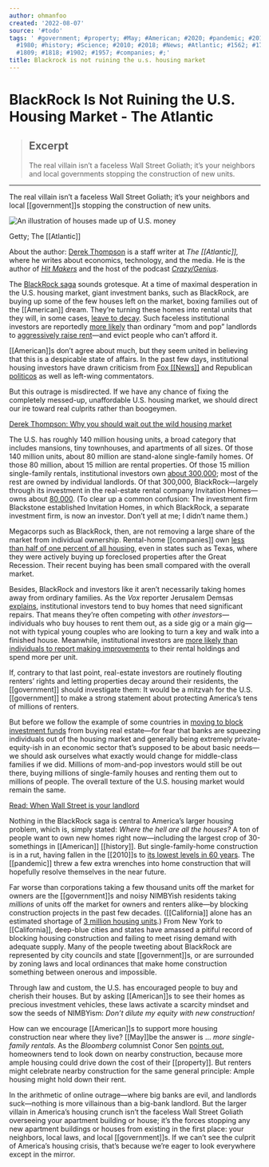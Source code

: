 ```yaml
---
author: ohmanfoo
created: '2022-08-07'
source: '#todo'
tags: ' #government; #property; #May; #American; #2020; #pandemic; #2019; #California;
  #1980; #history; #Science; #2010; #2018; #News; #Atlantic; #1562; #1731; #1789;
  #1809; #1818; #1902; #1957; #companies; #;'
title: Blackrock is not ruining the u.s. housing market
---
```


# BlackRock Is Not Ruining the U.S. Housing Market - The Atlantic

> ## Excerpt
> The real villain isn’t a faceless Wall Street Goliath; it’s your neighbors and local governments stopping the construction of new units.

---
The real villain isn’t a faceless Wall Street Goliath; it’s your neighbors and local [[government]]s stopping the construction of new units.

![An illustration of houses made up of U.S. money](https://web.archive.org/web/20210618[[1809]]23im_/https://cdn.theatlantic.com/thumbor/tgFqDVlAb76S6A31HFK5alPdoxA=/0x0:2000x1125/960x540/media/img/mt/2021/06/HousingMarket/original.jpg)

Getty; The [[Atlantic]]

About the author: [Derek Thompson](https://web.archive.org/web/20210618[[1809]]23/https://www.theatlantic.com/author/derek-thompson/) is a staff writer at _The [[Atlantic]],_ where he writes about economics, technology, and the media. He is the author of _[Hit Makers](https://web.archive.org/web/20210618[[1809]]23/https://www.amazon.com/Hit-Makers-[[Science]]-Popularity-Distraction/dp/110[[1980]]32X/ref=tmm_hrd_swatch_0?_encoding=UTF8&qid=&sr=)_ and the host of the podcast _[Crazy/Genius](https://web.archive.org/web/20210618[[1809]]23/https://www.theatlantic.com/podcasts/crazygenius/)_.

The [BlackRock saga](https://web.archive.org/web/20210618[[1809]]23/https://twitter.com/APhilosophae/status/1402434266970140676) sounds grotesque. At a time of maximal desperation in the U.S. housing market, giant investment banks, such as BlackRock, are buying up some of the few houses left on the market, boxing families out of the [[American]] dream. They’re turning these homes into rental units that they will, in some cases, [leave to decay](https://web.archive.org/web/20210618[[1809]]23/https://www.theatlantic.com/technology/archive/[[2019]]/02/single-family-landlords-wall-street/582394/). Such faceless institutional investors are reportedly [more likely](https://web.archive.org/web/20210618[[1809]]23/https://archive.curbed.com/[[2018]]/5/18/[[1731]]9570/wall-street-home-rentals-single-family-homes-invitation) than ordinary “mom and pop” landlords to [aggressively raise rent](https://web.archive.org/web/20210618[[1809]]23/https://www.theatlantic.com/technology/archive/[[2019]]/02/single-family-landlords-wall-street/582394/)—and evict people who can’t afford it.

[[American]]s don’t agree about much, but they seem united in believing that this is a despicable state of affairs. In the past few days, institutional housing investors have drawn criticism from [Fox [[News]]](https://web.archive.org/web/20210618[[1809]]23/https://www.mediaite.com/news/ben-shapiro-defends-blackrock-after-report-its-en-masse-home-buying-is-driving-up-housing-prices/) and Republican [politicos](https://web.archive.org/web/20210618[[1809]]23/https://twitter.com/JDVance1/status/1402608[[1562]]541[[1789]]4) as well as left-wing commentators.

But this outrage is misdirected. If we have any chance of fixing the completely messed-up, unaffordable U.S. housing market, we should direct our ire toward real culprits rather than boogeymen.

[Derek Thompson: Why you should wait out the wild housing market](https://web.archive.org/web/20210618[[1809]]23/https://www.theatlantic.com/ideas/archive/2021/05/us-housing-market-records/6[[1902]]9/)

The U.S. has roughly 140 million housing units, a broad category that includes mansions, tiny townhouses, and apartments of all sizes. Of those 140 million units, about 80 million are stand-alone single-family homes. Of those 80 million, about 15 million are rental properties. Of those 15 million single-family rentals, institutional investors own [about 300,000](https://web.archive.org/web/20210618[[1809]]23/https://www.vox.com/22524829/wall-street-housing-market-blackrock-bubble); most of the rest are owned by individual landlords. Of that 300,000, BlackRock—largely through its investment in the real-estate rental company Invitation Homes—owns about [80,000](https://web.archive.org/web/20210618[[1809]]23/https://www.cp-dr.com/articles/the-phony-debate-over-wall-street-and-homeownership). (To clear up a common confusion: The investment firm Blackstone established Invitation Homes, in which BlackRock, a separate investment firm, is now an investor. Don’t yell at me; I didn’t name them.)

Megacorps such as BlackRock, then, are not removing a large share of the market from individual ownership. Rental-home [[companies]] own [less than half of one percent of all housing](https://web.archive.org/web/20210618[[1809]]23/https://twitter.com/JerusalemDemsas/status/1403337469622378496?s=20), even in states such as Texas, where they were actively buying up foreclosed properties after the Great Recession. Their recent buying has been small compared with the overall market.

Besides, BlackRock and investors like it aren’t necessarily taking homes away from ordinary families. As the _Vox_ reporter Jerusalem Demsas [explains](https://web.archive.org/web/20210618[[1809]]23/https://twitter.com/JerusalemDemsas/status/1403337448080433152), institutional investors tend to buy homes that need significant repairs. That means they’re often competing with _other investors_—individuals who buy houses to rent them out, as a side gig or a main gig—not with typical young couples who are looking to turn a key and walk into a finished house. Meanwhile, institutional investors are [more likely than individuals to report making improvements](https://web.archive.org/web/20210618[[1809]]23/https://www.jchs.harvard.edu/sites/default/files/Harvard_JCHS_Americas_Rental_Housing_[[2020]].pdf) to their rental holdings and spend more per unit.

If, contrary to that last point, real-estate investors are routinely flouting renters’ rights and letting properties decay around their residents, the [[government]] should investigate them: It would be a mitzvah for the U.S. [[government]] to make a strong statement about protecting America’s tens of millions of renters.

But before we follow the example of some countries in [moving to block investment funds](https://web.archive.org/web/20210618[[1809]]23/https://www.irishtimes.com/news/politics/[[government]]-to-block-investment-funds-from-buying-up-housing-estates-1.4556502) from buying real estate—for fear that banks are squeezing individuals out of the housing market and generally being extremely private-equity-ish in an economic sector that’s supposed to be about basic needs—we should ask ourselves what exactly would change for middle-class families if we did. Millions of mom-and-pop investors would still be out there, buying millions of single-family houses and renting them out to millions of people. The overall texture of the U.S. housing market would remain the same.

[Read: When Wall Street is your landlord](https://web.archive.org/web/20210618[[1809]]23/https://www.theatlantic.com/technology/archive/[[2019]]/02/single-family-landlords-wall-street/582394/)

Nothing in the BlackRock saga is central to America’s larger housing problem, which is, simply stated: _Where the hell are all the houses?_ A ton of people want to own new homes right now—including the largest crop of 30-somethings in [[American]] [[history]]. But single-family-home construction is in a rut, having fallen in the [[2010]]s to [its lowest levels in 60 years](https://web.archive.org/web/20210618[[1809]]23/https://nahbnow.com/[[2020]]/01/home-building-in-the-[[2010]]s-the-long-recovery-and-what-lies-ahead/). The [[pandemic]] threw a few extra wrenches into home construction that will hopefully resolve themselves in the near future.

Far worse than corporations taking a few thousand units off the market for owners are the [[government]]s and noisy NIMBYish residents taking _millions_ of units off the market for owners and renters alike—by blocking construction projects in the past few decades. ([[California]] alone has an estimated shortage of [3 million housing units](https://web.archive.org/web/20210618[[1809]]23/https://www.cp-dr.com/articles/the-phony-debate-over-wall-street-and-homeownership).) From New York to [[California]], deep-blue cities and states have amassed a pitiful record of blocking housing construction and failing to meet rising demand with adequate supply. Many of the people tweeting about BlackRock are represented by city councils and state [[government]]s, or are surrounded by zoning laws and local ordinances that make home construction something between onerous and impossible.

Through law and custom, the U.S. has encouraged people to buy and cherish their houses. But by asking [[American]]s to see their homes as precious investment vehicles, these laws activate a scarcity mindset and sow the seeds of NIMBYism: _Don’t dilute my equity with new construction!_

How can we encourage [[American]]s to support more housing construction near where they live? [[May]]be the answer is … _more single-family rentals._ As the _Bloomberg_ columnist Conor Sen [points out](https://web.archive.org/web/20210618[[1809]]23/https://www.bloombergquint.com/gadfly/home-rental-market-is-the-secret-weapon-against-nimbys), homeowners tend to look down on nearby construction, because more ample housing could drive down the cost of their [[property]]. But renters might celebrate nearby construction for the same general principle: Ample housing might hold down their rent.

In the arithmetic of online outrage—where big banks are evil, and landlords suck—nothing is more villainous than a big-bank landlord. But the larger villain in America’s housing crunch isn’t the faceless Wall Street Goliath overseeing your apartment building or house; it’s the forces stopping any new apartment buildings or houses from existing in the first place: your neighbors, local laws, and local [[government]]s. If we can’t see the culprit of America’s housing crisis, that’s because we’re eager to look everywhere except in the mirror.
